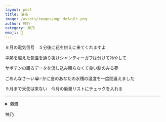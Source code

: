 ```yaml
---
layout: post
title: 溶液
image: /assets/images/ogp_default.png
author: 神乃
category: 神乃
emoji: 🦀
---
```


<div class="tanka-area" style="font-size: 97%;"><div class="tanka">
<p>８月の電気信号　５分後に花を供えに来てくれますよ</p>
<p>平熱を越えた気温を通り抜けシャンティーガフは分けて冷やして</p>
<p>サボテンの踊るデータを流し込み眠らなくて良い脳のみる夢</p>
<p>ごめんなさ～い😭💦かに座のあなたの水槽の温度を一度間違えました</p>
<p>９月まで天使は来ない　今月の廃棄リストにチェックを入れる</p></div></div>

---

<details><summary>溶液</summary>
8月の電気信号　5分後に花を供えに来てくれますよ<br />
平熱を越えた気温を通り抜けシャンティーガフは分けて冷やして<br />
サボテンの踊るデータを流し込み眠らなくて良い脳のみる夢<br />
ごめんなさ～い😭💦かに座のあなたの水槽の温度を一度間違えました<br />
9月まで天使は来ない　今月の廃棄リストにチェックを入れる<br />
<br />
</details>

神乃
